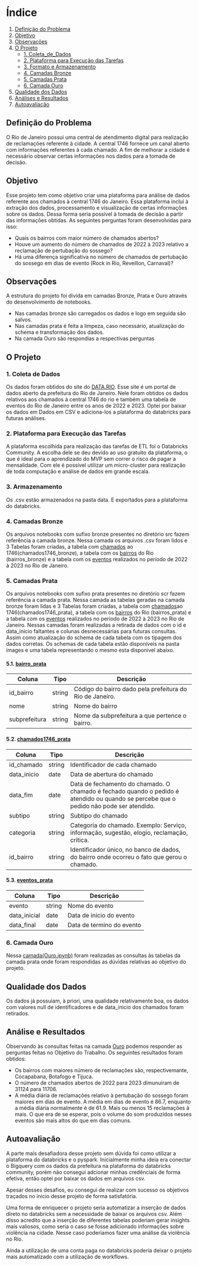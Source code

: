 # Índice

1. [Definição do Problema](#definição-do-problema)
2. [Objetivo](#objetivo)
3. [Observações](#observações)
4. [O Projeto](#o-projeto)
    - [1. Coleta_de_Dados](#1-coleta-de-dados)
    - [2. Plataforma para Execução das Tarefas](#2-plataforma-para-execução-das-tarefas)
    - [3. Formato e Armazenamento](#3-formato-e-armazenamento)
    - [4. Camadas Bronze](#4-camada_bronze)
    - [5. Camadas Prata](#5-camada-prata)
    - [6. Camada Ouro](#6-camada-ouro)
5. [Qualidade dos Dados](#qualidade-dos-dados)
6. [Análises e Resultados](#análises-e-resultados)
7. [ Autoavaliação](#autoavaliação)

## Definição do Problema

O Rio de Janeiro possui uma central de atendimento digital para realização de reclamações referente à cidade. A central 1746
fornece um canal aberto com informações referentes à cada chamado. A fim de melhorar a cidade é necessário observar certas informações
nos dados para a tomada de decisão.

## Objetivo

Esse projeto tem como objetivo criar uma plataforma para análise de dados referente aos chamados à central 1746 do
Janeiro. Essa plataforma inclui à extração dos dados, processamento e visualização de certas informações sobre os dados.
Dessa forma seria possível à tomada de decisão a partir das informações obtidas. As seguintes perguntas foram desenvolvidas
para isso:

- Quais os bairros com maior número de chamados abertos?
- Houve um aumento do número de chamados de 2022 à 2023 relativo a reclamação de pertubação do sossego?
- Há uma diferença significativa no número de chamados de pertubação do sossego em dias de evento (Rock in Rio, Reveillon, Carnaval)?

## Observações

A estrutura do projeto foi divida em camadas Bronze, Prata e Ouro através do desenvolvimento de notebooks.

- Nas camadas bronze são carregados os dados e logo em seguida são salvos.
- Nas camadas prata é feita a limpeza, caso necessário, atualização do schema e transformação dos dados.
- Na camada Ouro são respondias a respectivas perguntas

## O Projeto

### 1. Coleta de Dados

Os dados foram obtidos do site do [DATA.RIO](https://www.data.rio/). Esse site é um portal de dados aberto da prefeitura do Rio
de Janeiro. Nele foram obtidos os dados relativos aos chamados à central 1746 do rio e também uma tabela de eventos do Rio de Janeiro entre os
anos de 2022 e 2023. Optei por baixar os dados em Dados em CSV e adiciona-los a plataforma do databricks para futuras análises.

### 2. Plataforma para Execução das Tarefas

A plataforma escolhida para realização das tarefas de ETL foi o Databricks Community. A escolha dele se deu devido ao uso gratuito da plataforma,
o que é ideal para o aprendizado do MVP sem correr o risco de pagar a mensalidade. Com ele é possível utilizar um micro-cluster para realização de
toda computação e análise de dados em grande escala.

### 3. Armazenamento

Os .csv estão armazenados na pasta data. E exportados para a plataforma do databricks.

### 4. Camadas Bronze

Os arquivos notebooks com sufixo bronze presentes no diretório src fazem referência a camada bronze. Nessa camada os arquivos .csv foram lidos e 3 Tabelas
foram criadas, a tabela com [chamados](scr/Chamados1746_Bronze.ipynb) ao 1746(chamados1746_bronze), a tabela com os [bairros](scr/Bairro_Bronze.ipynb) do Rio (bairros_bronze) e a tabela com os [eventos](scr/Eventos_Bronze.ipynb) realizados no período de 2022 à 2023 no Rio de Janeiro.

### 5. Camadas Prata

Os arquivos notebooks com sufixo prata presentes no diretório scr fazem referência a camada prata. Nessa camada as tabelas geradas na camada bronze foram lidas e 3 Tabelas
foram criadas, a tabela com [chamados](scr/Chamados1746_Prata.ipynb)ao 1746(chamados1746_prata), a tabela com os [bairros](scr/Bairro_Prata.ipynb) do Rio (bairros_prata) e a tabela com os 
[eventos](scr/Eventos_Prata.ipynb) realizados no período de 2022 à 2023 no Rio de Janeiro.
Nessas camadas foram realizadas a retirada de dados com o id e data_inicio faltantes e colunas desnecessárias para futuras consultas. Assim como atualização do schema
de cada tabela com os tipagem dos dados corretas. Os schemas de cada tabela estão disponíveis na pasta images e uma tabela representando o mesmo esta disponivel abaixo.

#### 5.1. [bairro_prata](images/schema_bairros.jpeg)

| Coluna        | Tipo   | Descrição                                               |
|---------------|--------|---------------------------------------------------------|
| id_bairro     | string | Código do bairro dado pela prefeitura do Rio de Janeiro.|
| nome          | string | Nome do bairro                                          |
| subprefeitura | string | Nome da subprefeitura a que pertence o bairro.          |

#### 5.2. [chamados1746_prata](images/schema_chamados.jpeg)

| Coluna      | Tipo   | Descrição                                                                                                                              |
|-------------|--------|----------------------------------------------------------------------------------------------------------------------------------------|
| id_chamado  | string | Identificador de cada chamado
| data_inicio | date   | Data de abertura do chamado                                                                                                            |
| data_fim    | date   | Data de fechamento do chamado. O chamado é fechado quando o pedido é atendido ou quando se percebe que o pedido não pode ser atendido. |
| subtipo     | string | Subtipo do chamado                                                                                                                     |
| categoria   | string | Categoria do chamado. Exemplo: Serviço, informação, sugestão, elogio, reclamação, crítica.                                             |
| id_bairro   | string | Identificador único, no banco de dados, do bairro onde ocorreu o fato que gerou o chamado.                                             |

#### 5.3. [eventos_prata](images/schema_eventos.jpeg)

| Coluna       | Tipo   | Descrição                 |
|--------------|--------|---------------------------|
| evento       | string | Nome do evento            |
| data_inicial | date   | Data de inicio do evento  |
| data_final   | date   | Data de termino do evento |


### 6. Camada Ouro

Nessa [camada(Ouro.ipynb)](scr/Ouro.ipynb) foram realizadas as consultas às tabelas da camada prata onde foram respondidas as dúvidas relativas ao objetivo do projeto.

## Qualidade dos Dados

Os dados já possuiam, à priori, uma qualidade relativamente boa, os dados com valores null de identificadores e de data_inicio dos chamados foram retirados.

## Análise e Resultados

Observando às consultas feitas na camada [Ouro](scr/Ouro.ipynb) podemos responder as perguntas feitas no Objetivo do Trabalho. Os seguintes resultados foram obtidos:

- Os bairros com maiores número de reclamações são, respectivemante, Cocapabana, Botafogo e Tijuca.
- O número de chamados abertos de 2022 para 2023 dimunuiram de 31124 para 11706.
- A média diária de reclamações relativo à pertubação do sossego foram maiores em dias de evento. A média em dias de evento é 86.7, enquanto
a média diária normalmente é de 61.9. Mais ou menos 15 reclamações à mais. O que era de se esperar, pois o volume do som produzidos nesses eventos são mais
altos do que em dias comuns.
 
## Autoavaliação

A parte mais desafiadora desse projeto sem dúvida foi como utilizar a plataforma do databricks e o pyspark. Inicialmente minha ideia era conectar o Bigquery
com os dados da prefeitura na plataforma do databricks community, porém não consegui adcionar minhas credênciais de forma efetiva, então optei por baixar os
dados em arquivos csv.

Apesar desses desafios, eu consegui de realizar com sucesso os objetivos traçados no inicio desse projeto de forma satisfatória. 

Uma forma de enriquecer o projeto seria automatizar a inserção de dados direto no databricks sem a necessidade de baixar os arquivos csv. Além disso acredito que a inserção de diferentes tabelas poderiam gerar insights mais valiosos, como seria o caso se fosse adicionado informações sobre violência na cidade. Nesse caso poderiamos fazer uma análise da violência no Rio. 

Ainda a utilização de uma conta paga no databricks poderia deixar o projeto mais automatizado com a utilização de workflows.

